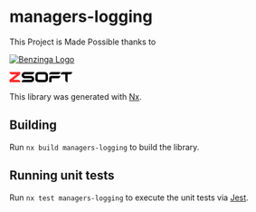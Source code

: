 # managers-logging

This Project is Made Possible thanks to

[![Benzinga Logo](https://import.cdn.thinkific.com/222214/D3r5EJy9SZaNsaY7dQsj_Benzinga-logo-navy.svg)](www.benzinga.com)

[![ZSoft Logo](../../../images/ZSoft.svg)](https://github.com/znackasha)

This library was generated with [Nx](https://nx.dev).

## Building

Run `nx build managers-logging` to build the library.

## Running unit tests

Run `nx test managers-logging` to execute the unit tests via [Jest](https://jestjs.io).
